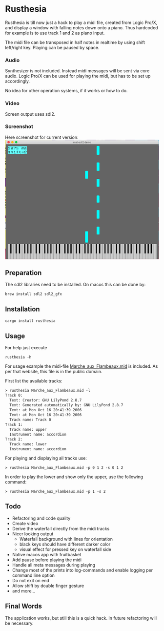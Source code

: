 # Rusthesia

Rusthesia is till now just a hack to play a midi file, created from Logic Pro/X, and display a window with falling notes down onto a piano. Thus hardcoded for example is to use track 1 and 2 as piano input.

The midi file can be transposed in half notes in realtime by using shift left/right key. Playing can be paused by space.


### Audio

Synthesizer is not included. Instead midi messages will be sent via core audio. Logic Pro/X can be used for playing the midi, but has to be set up accordingly.

No idea for other operation systems, if it works or how to do. 

### Video

Screen output uses sdl2.

### Screenshot

Here screenshot for current version:
![Screenshot](screenshot.png)

## Preparation

The sdl2 libraries need to be installed. On macos this can be done by:

```
brew install sdl2 sdl2_gfx
```

## Installation

```
cargo install rusthesia
```

## Usage

For help just execute

```
rusthesia -h
```

For usage example the midi-file 
[Marche_aux_Flambeaux.mid](http://www.mutopiaproject.org/cgibin/make-table.cgi?Instrument=Harmonium)
is included. As per that website, this file is in the public domain.

First list the available tracks:
```
> rusthesia Marche_aux_Flambeaux.mid -l
Track 0:
  Text: Creator: GNU LilyPond 2.8.7
  Text: Generated automatically by: GNU LilyPond 2.8.7
  Text: at Mon Oct 16 20:41:39 2006
  Text: at Mon Oct 16 20:41:39 2006
  Track name: Track 0
Track 1:
  Track name: upper
  Instrument name: accordion
Track 2:
  Track name: lower
  Instrument name: accordion
```

For playing and displaying all tracks use:
```
> rusthesia Marche_aux_Flambeaux.mid -p 0 1 2 -s 0 1 2
```

In order to play the lower and show only the upper, use the following command:
```
> rusthesia Marche_aux_Flambeaux.mid -p 1 -s 2
```

## Todo

- Refactoring and code quality
- Create video
- Derive the waterfall directly from the midi tracks
- Nicer looking output
    - Waterfall background with lines for orientation
    - black keys should have different darker color
    - visual effect for pressed key on waterfall side
- Native macos app with fruitbasket
- Add pause before playing the midi
- Handle all meta messages during playing
- Change most of the prints into log-commands and enable logging per command line option
- Do not exit on end
- Allow shift by double finger gesture
- and more...

## Final Words

The application works, but still this is a quick hack. In future refactoring will be necessary.

